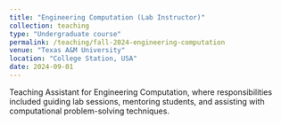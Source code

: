 ```yaml
---
title: "Engineering Computation (Lab Instructor)"
collection: teaching
type: "Undergraduate course"
permalink: /teaching/fall-2024-engineering-computation
venue: "Texas A&M University"
location: "College Station, USA"
date: 2024-09-01
---
```


Teaching Assistant for Engineering Computation, where responsibilities included guiding lab sessions, mentoring students, and assisting with computational problem-solving techniques.
